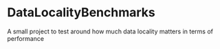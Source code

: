 # DataLocalityBenchmarks
A small project to test around how much data locality matters in terms of performance
